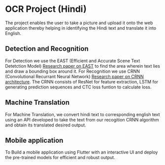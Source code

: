 # OCR Project (Hindi)

The project enables the user to take a picture and upload it onto the web application thereby helping in identifying the Hindi text and translate it into English.

## Detection and Recognition
 For Detection we use the EAST (Efficient and Accurate Scene Text Detetction Model) [Research paper on EAST](https://arxiv.org/abs/1704.03155) to find the area wherein text lies and draw a bounding box around it.
 For Recognition we use CRNN (Convolutional Recurrant Neural Network) [Research paper on CRNN architecture](https://arxiv.org/pdf/1702.06286).
 The CRNN consists of ResNet for feature extraction, LSTM for generating prediction sequences and CTC loss funtion to calculate loss.

## Machine Translation
 For Machine Translation, we convert hindi text to corresponding english text using an API developed to take the text from our recogition CRNN algorithm and obtain its translated desired output.

## Mobile application
  To Build a mobile application using Flutter with an interactive UI and deploy the pre-trained models for efficient and robust output.





